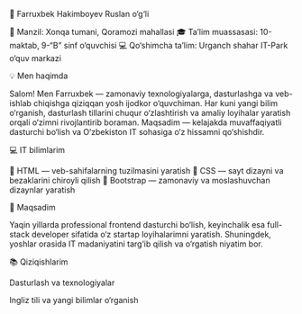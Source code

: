 🌟 Farruxbek Hakimboyev Ruslan o‘g‘li

📍 Manzil: Xonqa tumani, Qoramozi mahallasi
🎓 Ta’lim muassasasi: 10-maktab, 9-“B” sinf o‘quvchisi
💻 Qo‘shimcha ta’lim: Urganch shahar IT-Park o‘quv markazi

💡 Men haqimda

Salom! Men Farruxbek — zamonaviy texnologiyalarga, dasturlashga va veb-ishlab chiqishga qiziqqan yosh ijodkor o‘quvchiman. Har kuni yangi bilim o‘rganish, dasturlash tillarini chuqur o‘zlashtirish va amaliy loyihalar yaratish orqali o‘zimni rivojlantirib boraman. Maqsadim — kelajakda muvaffaqiyatli dasturchi bo‘lish va O‘zbekiston IT sohasiga o‘z hissamni qo‘shishdir.

💻 IT bilimlarim

🔹 HTML — veb-sahifalarning tuzilmasini yaratish
🔹 CSS — sayt dizayni va bezaklarini chiroyli qilish
🔹 Bootstrap — zamonaviy va moslashuvchan dizaynlar yaratish

🚀 Maqsadim

Yaqin yillarda professional frontend dasturchi bo‘lish, keyinchalik esa full-stack developer sifatida o‘z startap loyihalarimni yaratish. Shuningdek, yoshlar orasida IT madaniyatini targ‘ib qilish va o‘rgatish niyatim bor.

📚 Qiziqishlarim

Dasturlash va texnologiyalar

Ingliz tili va yangi bilimlar o‘rganish
 


